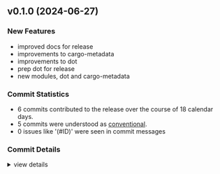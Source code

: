 

## v0.1.0 (2024-06-27)

### New Features

 - <csr-id-d7676740bf56dd9b78ddde53e03a7a5db44611ab/> improved docs for release
 - <csr-id-25cbe355978ded78726ce754421322bd1a464a36/> improvements to cargo-metadata
 - <csr-id-b133deaf53702e7d3431fb15f1a583292b03d5a7/> improvements to dot
 - <csr-id-723d3bd69f3009da28eb9b4b6617efa2d4664950/> prep dot for release
 - <csr-id-6ed01fd5f6097aea51d0321f556d721b2008bee6/> new modules, dot and cargo-metadata

### Commit Statistics

<csr-read-only-do-not-edit/>

 - 6 commits contributed to the release over the course of 18 calendar days.
 - 5 commits were understood as [conventional](https://www.conventionalcommits.org).
 - 0 issues like '(#ID)' were seen in commit messages

### Commit Details

<csr-read-only-do-not-edit/>

<details><summary>view details</summary>

 * **Uncategorized**
    - Improved docs for release ([`d767674`](https://github.com/spmadden/irox/commit/d7676740bf56dd9b78ddde53e03a7a5db44611ab))
    - Improvements to cargo-metadata ([`25cbe35`](https://github.com/spmadden/irox/commit/25cbe355978ded78726ce754421322bd1a464a36))
    - Improvements to dot ([`b133dea`](https://github.com/spmadden/irox/commit/b133deaf53702e7d3431fb15f1a583292b03d5a7))
    - Prep dot for release ([`723d3bd`](https://github.com/spmadden/irox/commit/723d3bd69f3009da28eb9b4b6617efa2d4664950))
    - Release irox-bits v0.1.2 ([`fcfb061`](https://github.com/spmadden/irox/commit/fcfb061ea219d32b6575115ee722aeb4416e7c63))
    - New modules, dot and cargo-metadata ([`6ed01fd`](https://github.com/spmadden/irox/commit/6ed01fd5f6097aea51d0321f556d721b2008bee6))
</details>

